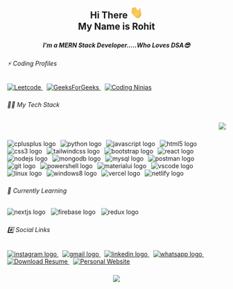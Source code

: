 <h2 align="center">Hi There <img src="https://github.com/Parply/Parply/blob/master/.github/Hi.gif?raw=true" width="30px"> <br>My Name is Rohit</h2>

###

<h5 align="center">I'm a MERN Stack Developer.....Who Loves DSA😎</h5>

###

<h6 align="left">⚡ Coding Profiles</h6>

###

<div align="left">
  <a href="https://leetcode.com/theRohitGupta/" :target=”_blank”>
      <img src="https://img.shields.io/badge/LeetCode-000000?style=for-the-badge&logo=LeetCode&logoColor=#d16c06" height="30" alt="Leetcode"  />
  </a>
  <img width="5" />
  <a href="https://auth.geeksforgeeks.org/user/rg640321" target="_blank">
      <img src="https://img.shields.io/badge/GeeksforGeeks-gray?style=for-the-badge&logo=geeksforgeeks&logoColor=35914c" height="30" alt="GeeksForGeeks"/>
  </a>
  <img width="5" />
    <a href="https://www.codingninjas.com/studio/profile/9842e2ef-aadb-48e9-b45e-3cf279008834" target="_blank">
      <img src="https://img.shields.io/badge/coding%20ninjas-DD6620?style=for-the-badge&logo=codingninjas&logoColor=white" height="30" alt="Coding Ninjas"/>
  </a> 
</div>

###

<h6 align="left">👨‍💻 My Tech Stack</h6>

###

<img align="right" height="230" src="https://camo.githubusercontent.com/a4c584bce1c41271485d28f92aaf9f581b3c88b68ca723b6edfd58b4ba988c2b/68747470733a2f2f63646e2e6472696262626c652e636f6d2f75736572732f313138373833362f73637265656e73686f74732f363533393432392f70726f6772616d65722e676966"  />
<br>

###

<div align="left">
  <img src="https://img.shields.io/badge/C++-00599C?logo=cplusplus&logoColor=white&style=for-the-badge" height="25" alt="cplusplus logo"  />
  <img width="3" />
  <img src="https://img.shields.io/badge/Python-3776AB?logo=python&logoColor=white&style=for-the-badge" height="25" alt="python logo"  />
  <img width="3" />
  <img src="https://img.shields.io/badge/JavaScript-F7DF1E?logo=javascript&logoColor=black&style=for-the-badge" height="25" alt="javascript logo"  />
  <img width="3" />
  <img src="https://img.shields.io/badge/HTML5-E34F26?logo=html5&logoColor=white&style=for-the-badge" height="25" alt="html5 logo"  />
  <img width="3" />
  <img src="https://img.shields.io/badge/CSS3-1572B6?logo=css3&logoColor=white&style=for-the-badge" height="25" alt="css3 logo"  />
  <img width="3" />
  <img src="https://img.shields.io/badge/Tailwind CSS-06B6D4?logo=tailwindcss&logoColor=black&style=for-the-badge" height="25" alt="tailwindcss logo"  />
  <img width="3" />
  <img src="https://img.shields.io/badge/Bootstrap-7952B3?logo=bootstrap&logoColor=white&style=for-the-badge" height="25" alt="bootstrap logo"  />
  <img width="3" />
  <img src="https://img.shields.io/badge/React-61DAFB?logo=react&logoColor=black&style=for-the-badge" height="25" alt="react logo"  />
  <img width="3" />
  <img src="https://img.shields.io/badge/Node.js-339933?logo=nodedotjs&logoColor=white&style=for-the-badge" height="25" alt="nodejs logo"  />
  <img width="3" />
  <img src="https://img.shields.io/badge/MongoDB-47A248?logo=mongodb&logoColor=white&style=for-the-badge" height="25" alt="mongodb logo"  />
  <img width="3" />
  <img src="https://img.shields.io/badge/MySQL-4479A1?logo=mysql&logoColor=white&style=for-the-badge" height="25" alt="mysql logo"  />
  <img width="3" />
  <img src="https://img.shields.io/badge/Postman-FF6C37?logo=postman&logoColor=black&style=for-the-badge" height="25" alt="postman logo"  />
  <img width="3" />
  <img src="https://img.shields.io/badge/Git-F05032?logo=git&logoColor=white&style=for-the-badge" height="25" alt="git logo"  />
  <img width="3" />
  <img src="https://img.shields.io/badge/PowerShell-5391FE?logo=powershell&logoColor=black&style=for-the-badge" height="25" alt="powershell logo"  />
  <img width="3" />
  <img src="https://img.shields.io/badge/MUI-007FFF?logo=mui&logoColor=white&style=for-the-badge" height="25" alt="materialui logo"  />
  <img width="3" />
  <img src="https://img.shields.io/badge/Visual Studio Code-007ACC?logo=visualstudiocode&logoColor=white&style=for-the-badge" height="25" alt="vscode logo"  />
  <img width="3" />
  <img src="https://img.shields.io/badge/Linux-FCC624?logo=linux&logoColor=black&style=for-the-badge" height="25" alt="linux logo"  />
  <img width="3" />
  <img src="https://img.shields.io/badge/Windows-0078D6?logo=windows&logoColor=white&style=for-the-badge" height="25" alt="windows8 logo"  />
  <img width="3" />
  <img src="https://img.shields.io/badge/Vercel-000000?logo=vercel&logoColor=white&style=for-the-badge" height="25" alt="vercel logo"  />
  <img width="3" />
  <img src="https://img.shields.io/badge/Netlify-00C7B7?logo=netlify&logoColor=black&style=for-the-badge" height="25" alt="netlify logo"  />
</div>

###

<h6 align="left">📝 Currently Learning</p>

###

<div align="left">
  <img src="https://img.shields.io/badge/Next.js-000000?logo=nextdotjs&logoColor=white&style=for-the-badge" height="30" alt="nextjs logo"  />
  <img width="5" />
  <img src="https://img.shields.io/badge/Firebase-FFCA28?logo=firebase&logoColor=black&style=for-the-badge" height="30" alt="firebase logo"  />
  <img width="5" />
  <img src="https://img.shields.io/badge/Redux-764ABC?logo=redux&logoColor=white&style=for-the-badge" height="30" alt="redux logo"  />
</div>

###

<h6 align="left">#️⃣ Social Links</p>

###

<div align="left">
  <a href="https://www.instagram.com/i.am_r.g/" target="_blank">
    <img src="https://img.shields.io/static/v1?message=Instagram&logo=instagram&label=&color=E4405F&logoColor=white&labelColor=&style=for-the-badge" height="30" alt="instagram logo"  />
  </a>
  <img width="5" />
  <a href="mailto:itsxme.rohit@gmail.com" target="_blank">
    <img src="https://img.shields.io/static/v1?message=Gmail&logo=gmail&label=&color=D14836&logoColor=white&labelColor=&style=for-the-badge" height="30" alt="gmail logo"  />
  </a>
  <img width="5" />
  <a href="https://www.linkedin.com/in/thisisrg/" target="_blank">
    <img src="https://img.shields.io/static/v1?message=LinkedIn&logo=linkedin&label=&color=0077B5&logoColor=white&labelColor=&style=for-the-badge" height="30" alt="linkedin logo"  />
  </a>
  <img width="5" />
  <a href="https://wa.me/qr/OGNZYJWTFYOUD1" target="_blank">
    <img src="https://img.shields.io/static/v1?message=Whatsapp&logo=whatsapp&label=&color=25D366&logoColor=white&labelColor=&style=for-the-badge" height="30" alt="whatsapp logo"  />
  </a>
      <img width="5" />
    <a href="https://rohit-gupta-resume.tiiny.site/" target="_blank">
      <img src="https://img.shields.io/badge/Resume%20📥-FAF1E4" height="30" alt="Download Resume"/>
  </a> 
    <img width="5" />
    <a href="https://therohitgupta.github.io/Rohit-Gupta/" target="_blank">
      <img src="https://img.shields.io/badge/My%20Webpage%20🌐-7C96AB" height="30" alt="Personal Website"/>
  </a> 
</div>

###

<!--   <a href="https://open.spotify.com/user/22c4qsku5i7aukqx6w6la00lw" width="50%" > -->
<!--     <img src="https://spotify-recently-played-readme.vercel.app/api?user=22c4qsku5i7aukqx6w6la00lw&count=1&unique=true" alt="Spotify recently played" align="right" /> -->
<!--   </a> -->
<div width="100%" align="center">
  <img src="https://media.giphy.com/media/jpVnC65DmYeyRL4LHS/giphy.gif" width="40%">
</div>

###
